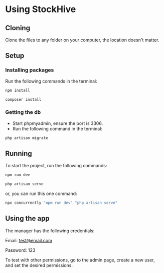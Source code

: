 # Using StockHive

## Cloning
Clone the files to any folder on your computer, the location doesn't matter.

## Setup
### Installing packages
Run the following commands in the terminal:
```sh
npm install
```
```sh
composer install
```

### Getting the db
- Start phpmyadmin, ensure the port is 3306.
- Run the following command in the terminal:
```sh
php artisan migrate
```

## Running
To start the project, run the following commands:
```sh
npm run dev
```
```sh
php artisan serve
```

or, you can run this one command:
```sh
npx concurrently "npm run dev" "php artisan serve"
```

## Using the app
The manager has the following credentials:

Email: test@email.com

Password: 123

To test with other permissions, go to the admin page, create a new user, and set the desired permissions.
